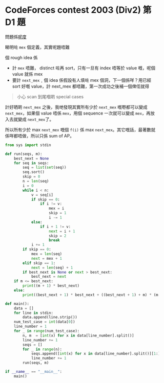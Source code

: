 # CodeForces contest 2003 (Div2) 第 D1 題

問題係[呢度](https://codeforces.com/problemset/problem/2003/D)

睇明咗 `mex` 個定義，其實呢題唔難

個 rough idea 係
- 計 `mex` 唔難， distinct 咗再 sort，只有一旦有 index 唔等於 value 嘅，呢個 value 就係 mex
- 要計 `next_mex`﹐個 idea 係假設有人填咗 mex 個洞，下一個係咩？用已經 sort 好嘅 value，計 next_mex 都唔難，第一次成功之後補一個俾佢就得

> 小心 scan 到尾嗰啲 special cases

計好晒啲 `next_mex` 之後，我哋發現其實所有少於 `next_mex` 嘅嘢都可以變成 `next_mex`，如果個 value 唔係 `mex`，用個 sequence 一次就可以變成 `mex`，再放入去就變成 `next_mex`了。

所以所有少於 max `next_mex` 嘅個 `f(i)` 係 max `next_mex`。其它嘅話，最著數就係咩都唔做，所以只係 sum of AP。

```py
from sys import stdin

def run(seqs, m):
    best_next = None
    for seq in seqs:
        seq = list(set(seq))
        seq.sort()
        skip = 0
        n = len(seq)
        i = 0
        while i < n:
            v = seq[i]
            if skip == 0:
                if i != v:
                    mex = i
                    skip = 1
                    i -= 1
            else:
                if i + 1 != v:
                    next = i + 1
                    skip = 2
                    break
            i += 1
        if skip == 0:
            mex = len(seq)
            next = mex + 1
        elif skip == 1:
            next = len(seq) + 1
        if best_next is None or next > best_next:
            best_next = next
    if m <= best_next:
        print((m + 1) * best_next)
    else:
        print((best_next + 1) * best_next + ((best_next + 1) + m) * (m - (best_next + 1) + 1) // 2)

def main():
    data = []
    for line in stdin:
        data.append(line.strip())
    num_test_case = int(data[0])
    line_number = 1
    for _ in range(num_test_case):
        n, m  = [int(x) for x in data[line_number].split()]
        line_number += 1
        seqs = []
        for _ in range(n):
            seqs.append([int(x) for x in data[line_number].split()][1:])
            line_number += 1
        run(seqs, m)

if __name__ == "__main__":
    main()
```